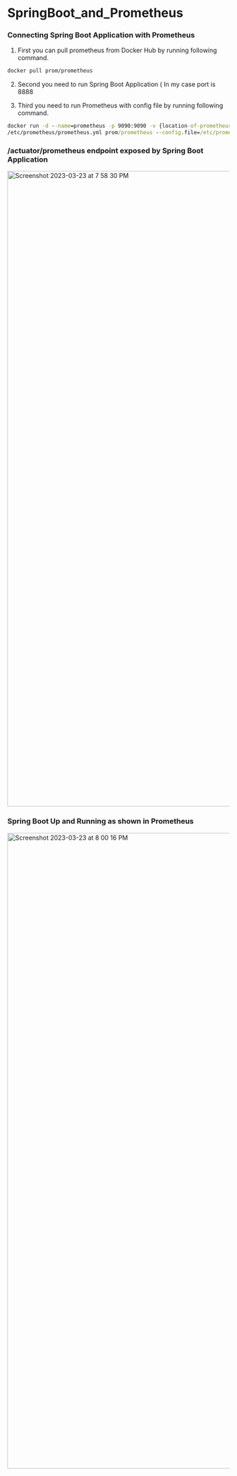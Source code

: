 # SpringBoot_and_Prometheus

### Connecting Spring Boot Application with Prometheus

1. First you can pull prometheus from Docker Hub by running following command.

```bash
docker pull prom/prometheus
```
2. Second you need to run Spring Boot Application ( In my case port is 8888

3. Third you need to run Prometheus with config file by running following command.

```cmd
docker run -d --name=prometheus -p 9090:9090 -v {location-of-prometheus.yml_file_directory}/prometheus.yml:
/etc/prometheus/prometheus.yml prom/prometheus --config.file=/etc/prometheus/prometheus.yml
```


### /actuator/prometheus endpoint exposed by Spring Boot Application

<img width="1440" alt="Screenshot 2023-03-23 at 7 58 30 PM" src="https://user-images.githubusercontent.com/83266954/227232029-f3b4b4f6-b8eb-48b9-919a-540267252c24.png">


### Spring Boot Up and Running as shown in Prometheus

<img width="1440" alt="Screenshot 2023-03-23 at 8 00 16 PM" src="https://user-images.githubusercontent.com/83266954/227232413-05210eae-566c-4510-a963-ca2983285571.png">
